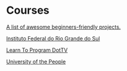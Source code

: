 # Courses

[A list of awesome beginners-friendly projects.](https://github.com/MunGell/awesome-for-beginners)

[Instituto Federal do Rio Grande do Sul](https://moodle.ifrs.edu.br/login/index.php)

[Learn To Program DotTV](https://www.youtube.com/user/LearnToProgramDotTV/videos)

[University of the People](https://www.uopeople.edu/)